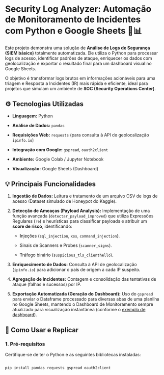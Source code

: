 # Security Log Analyzer: Automação de Monitoramento de Incidentes com Python e Google Sheets 🐍📊
 
Este projeto demonstra uma solução de **Análise de Logs de Segurança (SIEM básico)** totalmente automatizada. Ele utiliza o Python para processar logs de acesso, identificar padrões de ataque, enriquecer os dados com geolocalização e exportar o resultado final para um dashboard visual no Google Sheets.
 
O objetivo é transformar logs brutos em informações acionáveis para uma triagem e Resposta a Incidentes (IR) mais rápida e eficiente, ideal para projetos que simulam um ambiente de **SOC (Security Operations Center)**.
 
## ⚙️ Tecnologias Utilizadas
 
* **Linguagem:** Python

* **Análise de Dados:** `pandas`

* **Requisições Web:** `requests` (para consulta à API de geolocalização `ipinfo.io`)

* **Integração com Google:** `gspread`, `oauth2client`

* **Ambiente:** Google Colab / Jupyter Notebook

* **Visualização:** Google Sheets (Dashboard)
 
## 💡 Principais Funcionalidades
 
1.  **Ingestão de Dados:** Leitura e tratamento de um arquivo CSV de logs de acesso (Dataset simulado de Honeypot do Kaggle).

2.  **Detecção de Ameaças (Payload Analysis):** Implementação de uma função avançada (`detectar_payload_improved`) que utiliza Expressões Regulares (`re`) e heurísticas para classificar payloads e atribuir um **score de risco**, identificando:

    * Injeções (`sql_injection`, `xss`, `command_injection`).

    * Sinais de Scanners e Probes (`scanner_signs`).

    * Tráfego binário (`suspicious_tls_clienthello`).

3.  **Enriquecimento de Dados:** Consulta à API de geolocalização (`ipinfo.io`) para adicionar o país de origem a cada IP suspeito.

4.  **Agregação de Incidentes:** Contagem e consolidação das tentativas de ataque (falhas e sucessos) por IP.

5.  **Exportação Automatizada (Geração do Dashboard):** Uso do `gspread` para enviar o Dataframe processado para diversas abas de uma planilha no Google Sheets, mantendo o Dashboard de Monitoramento sempre atualizado para visualização instantânea (conforme o [exemplo de dashboard](LINK-PARA-A-IMAGEM-OU-DASHBOARD-PUBLICO-AQUI)).
 
## 🚀 Como Usar e Replicar
 
### 1. Pré-requisitos

Certifique-se de ter o Python e as seguintes bibliotecas instaladas:
 
```bash

pip install pandas requests gspread oauth2client
 
